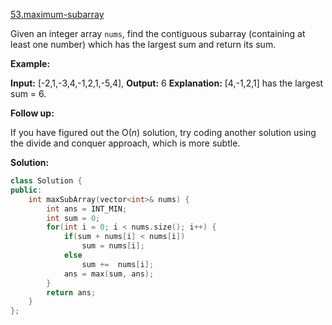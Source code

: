 [53.maximum-subarray](https://leetcode.com/problems/maximum-subarray/)  

Given an integer array `nums`, find the contiguous subarray (containing at least one number) which has the largest sum and return its sum.

**Example:**

**Input:** \[-2,1,-3,4,-1,2,1,-5,4\],
**Output:** 6
**Explanation:** \[4,-1,2,1\] has the largest sum = 6.

**Follow up:**

If you have figured out the O(_n_) solution, try coding another solution using the divide and conquer approach, which is more subtle.  



**Solution:**  

```cpp
class Solution {
public:
    int maxSubArray(vector<int>& nums) {
        int ans = INT_MIN;
        int sum = 0;
        for(int i = 0; i < nums.size(); i++) {
            if(sum + nums[i] < nums[i])
                sum = nums[i];
            else
                sum +=  nums[i];
            ans = max(sum, ans);
        }
        return ans;
    }
};
```
      